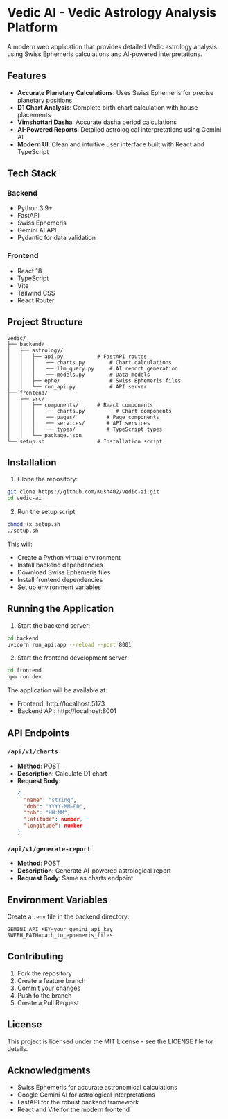 # Vedic AI - Vedic Astrology Analysis Platform

A modern web application that provides detailed Vedic astrology analysis using Swiss Ephemeris calculations and AI-powered interpretations.

## Features

- **Accurate Planetary Calculations**: Uses Swiss Ephemeris for precise planetary positions
- **D1 Chart Analysis**: Complete birth chart calculation with house placements
- **Vimshottari Dasha**: Accurate dasha period calculations
- **AI-Powered Reports**: Detailed astrological interpretations using Gemini AI
- **Modern UI**: Clean and intuitive user interface built with React and TypeScript

## Tech Stack

### Backend
- Python 3.9+
- FastAPI
- Swiss Ephemeris
- Gemini AI API
- Pydantic for data validation

### Frontend
- React 18
- TypeScript
- Vite
- Tailwind CSS
- React Router

## Project Structure

```
vedic/
├── backend/
│   ├── astrology/
│   │   ├── api.py           # FastAPI routes
│   │   │   ├── charts.py        # Chart calculations
│   │   │   ├── llm_query.py     # AI report generation
│   │   │   └── models.py        # Data models
│   │   ├── ephe/                # Swiss Ephemeris files
│   │   └── run_api.py           # API server
├── frontend/
│   ├── src/
│   │   ├── components/      # React components
│   │   │   ├── charts.py          # Chart components
│   │   │   ├── pages/          # Page components
│   │   │   ├── services/       # API services
│   │   │   └── types/          # TypeScript types
│   │   └── package.json
└── setup.sh                 # Installation script
```

## Installation

1. Clone the repository:
```bash
git clone https://github.com/Kush402/vedic-ai.git
cd vedic-ai
```

2. Run the setup script:
```bash
chmod +x setup.sh
./setup.sh
```

This will:
- Create a Python virtual environment
- Install backend dependencies
- Download Swiss Ephemeris files
- Install frontend dependencies
- Set up environment variables

## Running the Application

1. Start the backend server:
```bash
cd backend
uvicorn run_api:app --reload --port 8001
```

2. Start the frontend development server:
```bash
cd frontend
npm run dev
```

The application will be available at:
- Frontend: http://localhost:5173
- Backend API: http://localhost:8001

## API Endpoints

### `/api/v1/charts`
- **Method**: POST
- **Description**: Calculate D1 chart
- **Request Body**:
  ```json
  {
    "name": "string",
    "dob": "YYYY-MM-DD",
    "tob": "HH:MM",
    "latitude": number,
    "longitude": number
  }
  ```

### `/api/v1/generate-report`
- **Method**: POST
- **Description**: Generate AI-powered astrological report
- **Request Body**: Same as charts endpoint

## Environment Variables

Create a `.env` file in the backend directory:

```env
GEMINI_API_KEY=your_gemini_api_key
SWEPH_PATH=path_to_ephemeris_files
```

## Contributing

1. Fork the repository
2. Create a feature branch
3. Commit your changes
4. Push to the branch
5. Create a Pull Request

## License

This project is licensed under the MIT License - see the LICENSE file for details.

## Acknowledgments

- Swiss Ephemeris for accurate astronomical calculations
- Google Gemini AI for astrological interpretations
- FastAPI for the robust backend framework
- React and Vite for the modern frontend